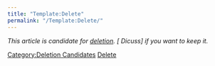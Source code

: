 ```yaml
---
title: "Template:Delete"
permalink: "/Template:Delete/"
---
```


<div class="boilerplate metadata" id="stub" style="clear:both;">

*This article is candidate for
[deletion](:Category:Deletion_Candidates "wikilink").
<span class="plainlinks">\[ Dicuss\] if you want to keep it</span>.*

</div>

<includeonly></includeonly> <noinclude></noinclude>

[Category:Deletion Candidates](Category:Deletion_Candidates "wikilink")
[Delete](Category:Templates "wikilink")
